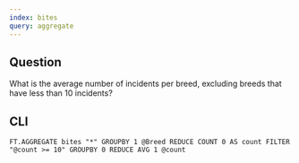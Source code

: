 ```yaml
---
index: bites
query: aggregate
---
```


## Question

What is the average number of incidents per breed, excluding breeds that have less than 10 incidents?

## CLI

```
FT.AGGREGATE bites "*" GROUPBY 1 @Breed REDUCE COUNT 0 AS count FILTER "@count >= 10" GROUPBY 0 REDUCE AVG 1 @count
```
